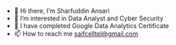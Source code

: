 - 👋 Hi there, I’m Sharfuddin Ansari
- 👀 I’m interested in Data Analyst and Cyber Security
- 🌱 I have completed Google Data Analytics Certificate
- 📫 How to reach me saifcelltel@gmail.com

<!---
Sharfuddin123/Sharfuddin123 is a ✨ special ✨ repository because its `README.md` (this file) appears on your GitHub profile.
You can click the Preview link to take a look at your changes.
--->
